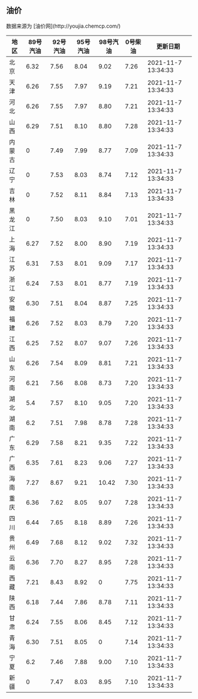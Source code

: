
<!DOCTYPE html>
<html lang="zh-cn">
<head>
<link href="https://cdn.jsdelivr.net/gh/RookieFanzk/link/github.css" rel="stylesheet">
</head>

<body>
<h2>油价</h2>
<p>数据来源为 [油价网](http://youjia.chemcp.com/) </p>
<table>
<thead>
<tr>
<th>地区</th>
<th>89号汽油</th>
<th>92号汽油</th>
<th>95号汽油</th>
<th>98号汽油</th>
<th>0号柴油</th>
<th>更新日期</th>
</tr>
</thead>
<tbody>
<tr>
<td>北京</td>
<td>6.32</td>
<td>7.56</td>
<td>8.04</td>
<td>9.02</td>
<td>7.26</td>
<td>2021-11-7 13:34:33</td>
</tr>
<tr>
<td>天津</td>
<td>6.26</td>
<td>7.55</td>
<td>7.97</td>
<td>9.19</td>
<td>7.21</td>
<td>2021-11-7 13:34:33</td>
</tr>
<tr>
<td>河北</td>
<td>6.26</td>
<td>7.55</td>
<td>7.97</td>
<td>8.80</td>
<td>7.21</td>
<td>2021-11-7 13:34:33</td>
</tr>
<tr>
<td>山西</td>
<td>6.29</td>
<td>7.51</td>
<td>8.10</td>
<td>8.80</td>
<td>7.28</td>
<td>2021-11-7 13:34:33</td>
</tr>
<tr>
<td>内蒙古</td>
<td>0</td>
<td>7.49</td>
<td>7.99</td>
<td>8.77</td>
<td>7.09</td>
<td>2021-11-7 13:34:33</td>
</tr>
<tr>
<td>辽宁</td>
<td>0</td>
<td>7.53</td>
<td>8.03</td>
<td>8.74</td>
<td>7.12</td>
<td>2021-11-7 13:34:33</td>
</tr>
<tr>
<td>吉林</td>
<td>0</td>
<td>7.52</td>
<td>8.11</td>
<td>8.84</td>
<td>7.13</td>
<td>2021-11-7 13:34:33</td>
</tr>
<tr>
<td>黑龙江</td>
<td>0</td>
<td>7.50</td>
<td>8.03</td>
<td>9.10</td>
<td>7.01</td>
<td>2021-11-7 13:34:33</td>
</tr>
<tr>
<td>上海</td>
<td>6.27</td>
<td>7.52</td>
<td>8.00</td>
<td>8.90</td>
<td>7.19</td>
<td>2021-11-7 13:34:33</td>
</tr>
<tr>
<td>江苏</td>
<td>6.31</td>
<td>7.53</td>
<td>8.01</td>
<td>9.09</td>
<td>7.17</td>
<td>2021-11-7 13:34:33</td>
</tr>
<tr>
<td>浙江</td>
<td>6.24</td>
<td>7.53</td>
<td>8.01</td>
<td>8.77</td>
<td>7.19</td>
<td>2021-11-7 13:34:33</td>
</tr>
<tr>
<td>安徽</td>
<td>6.30</td>
<td>7.51</td>
<td>8.04</td>
<td>8.87</td>
<td>7.25</td>
<td>2021-11-7 13:34:33</td>
</tr>
<tr>
<td>福建</td>
<td>6.26</td>
<td>7.52</td>
<td>8.03</td>
<td>8.79</td>
<td>7.20</td>
<td>2021-11-7 13:34:33</td>
</tr>
<tr>
<td>江西</td>
<td>6.25</td>
<td>7.52</td>
<td>8.07</td>
<td>9.07</td>
<td>7.26</td>
<td>2021-11-7 13:34:33</td>
</tr>
<tr>
<td>山东</td>
<td>6.26</td>
<td>7.54</td>
<td>8.09</td>
<td>8.81</td>
<td>7.21</td>
<td>2021-11-7 13:34:33</td>
</tr>
<tr>
<td>河南</td>
<td>6.21</td>
<td>7.56</td>
<td>8.08</td>
<td>8.73</td>
<td>7.20</td>
<td>2021-11-7 13:34:33</td>
</tr>
<tr>
<td>湖北</td>
<td>5.4</td>
<td>7.57</td>
<td>8.10</td>
<td>9.05</td>
<td>7.20</td>
<td>2021-11-7 13:34:33</td>
</tr>
<tr>
<td>湖南</td>
<td>6.2</td>
<td>7.51</td>
<td>7.98</td>
<td>8.78</td>
<td>7.28</td>
<td>2021-11-7 13:34:33</td>
</tr>
<tr>
<td>广东</td>
<td>6.29</td>
<td>7.58</td>
<td>8.21</td>
<td>9.35</td>
<td>7.22</td>
<td>2021-11-7 13:34:33</td>
</tr>
<tr>
<td>广西</td>
<td>6.35</td>
<td>7.61</td>
<td>8.23</td>
<td>9.06</td>
<td>7.27</td>
<td>2021-11-7 13:34:33</td>
</tr>
<tr>
<td>海南</td>
<td>7.27</td>
<td>8.67</td>
<td>9.21</td>
<td>10.42</td>
<td>7.30</td>
<td>2021-11-7 13:34:33</td>
</tr>
<tr>
<td>重庆</td>
<td>6.36</td>
<td>7.62</td>
<td>8.05</td>
<td>9.07</td>
<td>7.28</td>
<td>2021-11-7 13:34:33</td>
</tr>
<tr>
<td>四川</td>
<td>6.44</td>
<td>7.65</td>
<td>8.18</td>
<td>8.89</td>
<td>7.26</td>
<td>2021-11-7 13:34:33</td>
</tr>
<tr>
<td>贵州</td>
<td>6.49</td>
<td>7.68</td>
<td>8.12</td>
<td>9.02</td>
<td>7.32</td>
<td>2021-11-7 13:34:33</td>
</tr>
<tr>
<td>云南</td>
<td>6.36</td>
<td>7.70</td>
<td>8.27</td>
<td>8.95</td>
<td>7.28</td>
<td>2021-11-7 13:34:33</td>
</tr>
<tr>
<td>西藏</td>
<td>7.21</td>
<td>8.43</td>
<td>8.92</td>
<td>0</td>
<td>7.75</td>
<td>2021-11-7 13:34:33</td>
</tr>
<tr>
<td>陕西</td>
<td>6.18</td>
<td>7.44</td>
<td>7.86</td>
<td>8.78</td>
<td>7.11</td>
<td>2021-11-7 13:34:33</td>
</tr>
<tr>
<td>甘肃</td>
<td>6.24</td>
<td>7.55</td>
<td>8.06</td>
<td>8.45</td>
<td>7.12</td>
<td>2021-11-7 13:34:33</td>
</tr>
<tr>
<td>青海</td>
<td>6.30</td>
<td>7.51</td>
<td>8.05</td>
<td>0</td>
<td>7.14</td>
<td>2021-11-7 13:34:33</td>
</tr>
<tr>
<td>宁夏</td>
<td>6.2</td>
<td>7.46</td>
<td>7.88</td>
<td>9.00</td>
<td>7.10</td>
<td>2021-11-7 13:34:33</td>
</tr>
<tr>
<td>新疆</td>
<td>0</td>
<td>7.47</td>
<td>8.03</td>
<td>8.95</td>
<td>7.10</td>
<td>2021-11-7 13:34:33</td>
</tr>
</tbody>
</table>
</body>
</html>
